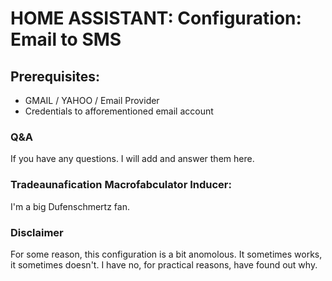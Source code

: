 # HOME ASSISTANT: Configuration: Email to SMS

## Prerequisites:
- GMAIL / YAHOO / Email Provider
- Credentials to afforementioned email account

### Q&A
If you have any questions. I will add and answer them here. 

### Tradeaunafication Macrofabculator Inducer: 

I'm a big Dufenschmertz fan. 

### Disclaimer
For some reason, this configuration is a bit anomolous.  It sometimes works, it sometimes doesn't.  I have no, for practical reasons, have found out why.  

